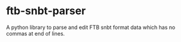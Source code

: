 # ftb-snbt-parser
A python library to parse and edit FTB snbt format data which has no commas at end of lines.
